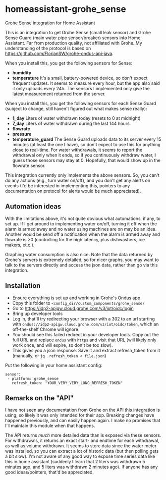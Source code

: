 # homeassistant-grohe_sense
Grohe Sense integration for Home Assistant

This is an integration to get Grohe Sense (small leak sensor) and Grohe Sense Guard (main water pipe sensor/breaker) sensors into Home Assistant. Far from production quality, not affiliated with Grohe. My understanding of the protocol is based on https://github.com/FlorianSW/grohe-ondus-api-java.

When you install this, you get the following sensors for Sense:
 - **humidity**
 - **temperature**
It's a small, battery-powered device, so don't expect frequent updates. It seems to measure every hour, but the app also said it only uploads every 24h. The sensors I implemented only give the latest measurement returned from the server.
 
When you install this, you get the following sensors for each Sense Guard (subject to change, still haven't figured out what makes sense really):
 - **1_day** Liters of water withdrawn today (resets to 0 at midnight)
 - **7_day** Liters of water withdrawn during the last 144 hours.
 - **flowrate**
 - **pressure** 
 - **temperature_guard**
The Sense Guard uploads data to its server every 15 minutes (at least the one I have), so don't expect to use this for anything close to real-time. For water withdrawals, it seems to report the withdrawal only when it ends, so if you continuously withdraw water, I guess those sensors may stay at 0. Hopefully, that would show up in the flowrate sensor.

This integration currently only implements the above sensors. So, you can't do any actions (e.g., turn water on/off), and you don't get any alerts on events (I'd be interested in implementing this, pointers to any documentation on protocol for alerts would be much appreciated).

## Automation ideas
With the limitations above, it's not quite obvious what automations, if any, to set up. If I get around to implementing water on/off, turning it off when the alarm is armed away and no water using machines are on may be an idea. Another would be send off a notification when the alarm is armed away and flowrate is >0 (controlling for the high latency, plus dishwashers, ice makers, et.c.).

Graphing water consumption is also nice. Note that the data returned by Grohe's servers is extremely detailed, so for nicer graphs, you may want to talk to the servers directly and access the json data, rather than go via this integration.

## Installation
- Ensure everything is set up and working in Grohe's Ondus app
- Copy this folder to `<config_dir/custom_components/grohe_sense/`
- Go to https://idp2-apigw.cloud.grohe.com/v3/iot/oidc/login
- Bring up developer tools
- Log in, that'll try redirecting your browser with a 302 to an url starting with `ondus://idp2-apigw.cloud.grohe.com/v3/iot/oidc/token`, which an off-the-shelf Chrome will ignore
- You should see this failed redirect in your developer tools. Copy out the full URL and replace `ondus` with `https` and visit that URL (will likely only work once, and will expire, so don't be too slow).
- This gives you a json response. Save it and extract refresh_token from it (manually, or `jq .refresh_token < file.json`)

Put the following in your home assistant config:
```
sensor:
 - platform: grohe_sense
   refresh_token: "YOUR_VERY_VERY_LONG_REFRESH_TOKEN"
```

## Remarks on the "API"
I have not seen any documentation from Grohe on the API this integration is using, so likely it was only intended for their app. Breaking changes have happened previously, and can easily happen again. I make no promises that I'll maintain this module when that happens.

The API returns _much_ more detailed data than is exposed via these sensors. For withdrawals, it returns an exact start- and endtime for each withdrawal, as well as volume withdrawn. It seems to store data since the water meter was installed, so you can extract a lot of historic data (but then polling gets a bit slow). I'm not aware of any good way to expose time series data like this in home assistant (suddenly I learn that 2 liters was withdrawn 5 minutes ago, and 5 liters was withdrawn 2 minutes ago). If anyone has any good ideas/pointers, that'd be appreciated.
